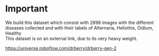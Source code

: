 # Important
We build this dataset which consist with 2898 images with the different diseases collected and with their labels of Alternaria, Heliothis, Oidium, Healthy  
This dataset is on an external link, due to its very heavy weight.

https://universe.roboflow.com/drberry/drberry-gen-2 